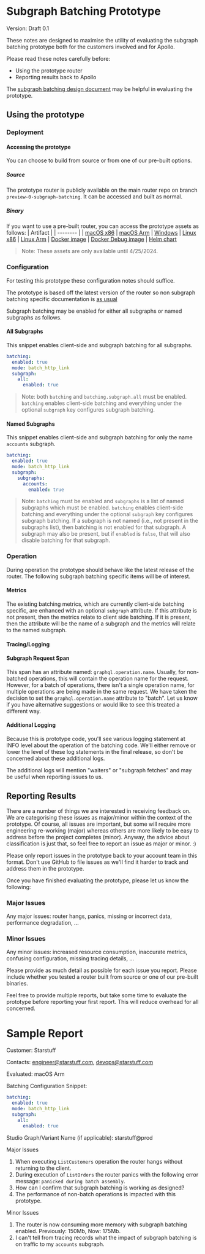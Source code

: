 # Subgraph Batching Prototype
Version: Draft 0.1

These notes are designed to maximise the utility of evaluating the subgraph batching prototype both for the customers involved and for Apollo.

Please read these notes carefully before:
 - Using the prototype router 
 - Reporting results back to Apollo

The [subgraph batching design document](https://docs.google.com/document/d/1KlGgNCm1sQWc-tYs2oqHauMBIYdrtlpIELySZDAnISE/edit?usp=sharing) may be helpful in evaluating the prototype.

## Using the prototype

### Deployment

#### Accessing the prototype

You can choose to build from source or from one of our pre-built options.

##### Source

The prototype router is publicly available on the main router repo on branch `preview-0-subgraph-batching`. It can be accessed and built as normal.

##### Binary

If you want to use a pre-built router, you can access the prototype assets as follows:
| Artifact |
| -------- |
| [macOS x86](https://output.circle-artifacts.com/output/job/b535bcd5-61b4-485c-b6ed-3d10b38e18bb/artifacts/0/artifacts/router-v0.0.0-nightly.20240314+a224e725-x86_64-apple-darwin.tar.gz)
| [macOS Arm](https://output.circle-artifacts.com/output/job/e2c86a66-0f85-49ce-aa53-a0832ee62d24/artifacts/0/artifacts/router-v0.0.0-nightly.20240314+a224e725-aarch64-apple-darwin.tar.gz)
| [Windows](https://app.circleci.com/pipelines/github/apollographql/router/19665/workflows/6f35a964-a552-4050-9820-354e418286ce/jobs/131264/artifacts#:~:text=artifacts/router%2Dv0.0.0%2Dnightly.20240314%2Ba224e725%2Dx86_64%2Dpc%2Dwindows%2Dmsvc.tar.gz)
| [Linux x86](https://output.circle-artifacts.com/output/job/0317ca69-2ec3-428a-a72f-a131e747eb1f/artifacts/0/artifacts/router-v0.0.0-nightly.20240314+a224e725-x86_64-unknown-linux-gnu.tar.gz)
| [Linux Arm](https://output.circle-artifacts.com/output/job/5ef910c0-2c68-41f7-8760-ef93bfd633ce/artifacts/0/artifacts/router-v0.0.0-nightly.20240314+a224e725-aarch64-unknown-linux-gnu.tar.gz)
| [Docker image](https://github.com/apollographql/router/pkgs/container/nightly%2Frouter/190888163?tag=v0.0.0-nightly.20240314-a224e725)
| [Docker Debug image](https://github.com/apollographql/router/pkgs/container/nightly%2Frouter/190887938?tag=v0.0.0-nightly.20240314-a224e725-debug)
| [Helm chart](https://github.com/apollographql/router/pkgs/container/helm-charts-nightly%2Frouter/190888427?tag=0.0.0-nightly.20240314-a224e725)

> Note: These assets are only available until 4/25/2024.

### Configuration

For testing this prototype these configuration notes should suffice.

The prototype is based off the latest version of the router so non subgraph batching specific documentation is [as usual](https://www.apollographql.com/docs/router/)

Subgraph batching may be enabled for either all subgraphs or named subgraphs as follows.

#### All Subgraphs

This snippet enables client-side and subgraph batching for all subgraphs.

```yaml
batching:
  enabled: true
  mode: batch_http_link
  subgraph:
    all:
      enabled: true
```
> Note: both `batching` and `batching.subgraph.all` must be enabled. `batching` enables client-side batching and everything under the optional `subgraph` key configures subgraph batching.

#### Named Subgraphs

This snippet enables client-side and subgraph batching for only the name `accounts` subgraph.

```yaml
batching:
  enabled: true
  mode: batch_http_link
  subgraph:
    subgraphs:
      accounts:
        enabled: true
```
> Note: `batching` must be enabled and `subgraphs` is a list of named subgraphs which must be enabled. `batching` enables client-side batching and everything under the optional `subgraph` key configures subgraph batching. If a subgraph is not named (i.e., not present in the subgraphs list), then batching is not enabled for that subgraph. A subgraph may also be present, but if `enabled` is `false`, that will also disable batching for that subgraph.

### Operation

During operation the prototype should behave like the latest release of the router. The following subgraph batching specific items will be of interest.

#### Metrics

The existing batching metrics, which are currently client-side batching specific, are enhanced with an optional `subgraph` attribute. If this attribute is not present, then the metrics relate to client side batching. If it is present, then the attribute will be the name of a subgraph and the metrics will relate to the named subgraph.

#### Tracing/Logging

#### Subgraph Request Span

This span has an attribute named: `graphql.operation.name`. Usually, for non-batched operations, this will contain the operation name for the request. However, for a batch of operations, there isn't a single operation name, for multiple operations are being made in the same request. We have taken the decision to set the `graphql.operation.name` attribute to "batch". Let us know if you have alternative suggestions or would like to see this treated a different way.

#### Additional Logging

Because this is prototype code, you'll see various logging statement at INFO level about the operation of the batching code. We'll either remove or lower the level of these log statements in the final release, so don't be concerned about these additional logs.

The additional logs will mention "waiters" or "subgraph fetches" and may be useful when reporting issues to us.

## Reporting Results

There are a number of things we are interested in receiving feedback on. We are categorising these issues as major/minor within the context of the prototype. Of course, all issues are important, but some will require more engineering re-working (major) whereas others are more likely to be easy to address before the project completes (minor). Anyway, the advice about classification is just that, so feel free to report an issue as major or minor. :)

Please only report issues in the prototype back to your account team in this format. Don't use GitHub to file issues as we'll find it harder to track and address them in the prototype.

Once you have finished evaluating the prototype, please let us know the following:

### Major Issues

Any major issues: router hangs, panics, missing or incorrect data, performance degradation, ...

### Minor Issues

Any minor issues: increased resource consumption, inaccurate metrics, confusing configuration, missing tracing details, ...

Please provide as much detail as possible for each issue you report. Please include whether you tested a router built from source or one of our pre-built binaries.

Feel free to provide multiple reports, but take some time to evaluate the prototype before reporting your first report. This will reduce overhead for all concerned.

# Sample Report

Customer: Starstuff

Contacts: engineer@starstuff.com, devops@starstuff.com

Evaluated: macOS Arm

Batching Configuration Snippet:
```yaml
batching:
  enabled: true
  mode: batch_http_link
  subgraph:
    all:
      enabled: true
```
Studio Graph/Variant Name (if applicable): starstuff@prod

Major Issues

1. When executing `ListCustomers` operation the router hangs without returning to the client.
2. During execution of `ListOrders` the router panics with the following error message: `panicked during batch assembly`.
3. How can I confirm that subgraph batching is working as designed?
4. The performance of non-batch operations is impacted with this prototype.

Minor Issues

1. The router is now consuming more memory with subgraph batching enabled. Previously: 150Mb, Now: 175Mb.
2. I can't tell from tracing records what the impact of subgraph batching is on traffic to my `accounts` subgraph.
